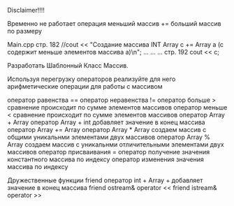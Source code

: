 Disclaimer!!!!

Временно не работает операция меньший массив += больший массив по размеру

Main.cpp
стр. 182 //cout << "Создание массива INT Array c += Array a (c содержит меньше элементов массива a)\n";
...
...
...
стр. 192 cout << c;



Разработать Шаблонный Класс Массив.

Используя перегрузку операторов реализуйте для него арифметические операции для работы с массивом

оператор равенства ==
оператор неравенства !=
оператор больше > сравнение происходит по сумме элементов массивов
оператор меньше < сравнение происходит по сумме элементов массивов
оператор Array + Array
оператор Array + int добавляет значение в конец массива
оператор Array += Array
оператор Array * Array создаем массив с общими уникальнми элементами двух массивов
оператор Array % Array создаем массив с уникальнми отличительными элементами двух массивов
оператор присваивания =
оператор получение значения константного массива по индексу
оператор изменения значения массива по индексу

Дружественные функции
friend оператор int + Array +  добавляет значение в конец массива
friend ostream& operator <<
friend istream& operator >>
